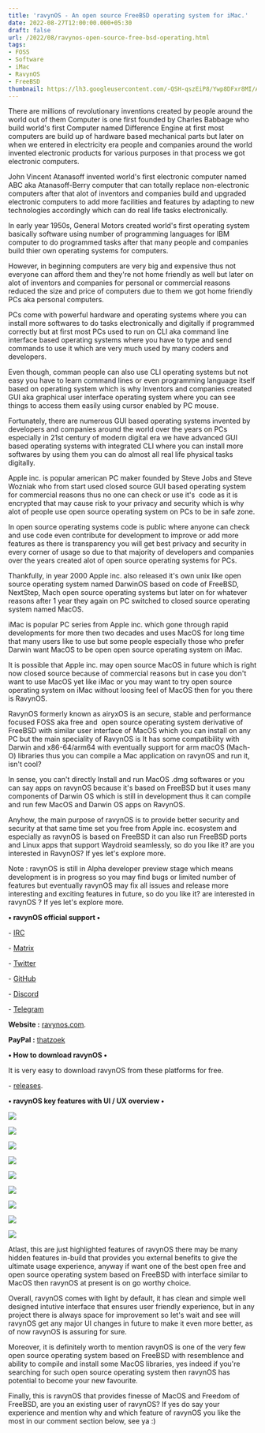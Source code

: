 ```yaml
---
title: 'ravynOS - An open source FreeBSD operating system for iMac.'
date: 2022-08-27T12:00:00.000+05:30
draft: false
url: /2022/08/ravynos-open-source-free-bsd-operating.html
tags: 
- FOSS
- Software
- iMac
- RavynOS
- FreeBSD
thumbnail: https://lh3.googleusercontent.com/-QSH-qszEiP8/Ywp8DFxr8MI/AAAAAAAANVs/MK0kQ1-O5Mo7nWtEGuqryEVZwLmb4cgDwCNcBGAsYHQ/s1600/1661631495391285-0.png
---
```


  

  

  

There are millions of revolutionary inventions created by people around the world out of them Computer is one first founded by Charles Babbage who build world's first Computer named Difference Engine at first most computers are build up of hardware based mechanical parts but later on when we entered in electricity era people and companies around the world invented electronic products for various purposes in that process we got electronic computers.

  

John Vincent Atanasoff invented world's first electronic computer named ABC aka Atanasoff-Berry computer that can totally replace non-electronic computers after that alot of inventors and companies build and upgraded electronic computers to add more facilities and features by adapting to new technologies accordingly which can do real life tasks electronically.

  

In early year 1950s, General Motors created world's first operating system basically software using number of programming languages for IBM computer to do programmed tasks after that many people and companies build thier own operating systems for computers.

  

However, in beginning computers are very big and expensive thus not everyone can afford them and they're not home friendly as well but later on alot of inventors and companies for personal or commercial reasons reduced the size and price of computers due to them we got home friendly PCs aka personal computers.

  

PCs come with powerful hardware and operating systems where you can install more softwares to do tasks electronically and digitally if programmed correctly but at first most PCs used to run on CLI aka command line interface based operating systems where you have to type and send commands to use it which are very much used by many coders and developers.

  

Even though, comman people can also use CLI operating systems but not easy you have to learn command lines or even programming language itself based on operating system which is why Inventors and companies created GUI aka graphical user interface operating system where you can see things to access them easily using cursor enabled by PC mouse.

  

Fortunately, there are numerous GUI based operating systems invented by developers and companies around the world over the years on PCs especially in 21st century of modern digital era we have advanced GUI based operating systems with integrated CLI where you can install more softwares by using them you can do almost all real life physical tasks digitally.

  

Apple inc. is popular american PC maker founded by Steve Jobs and Steve Wozniak who from start used closed source GUI based operating system for commercial reasons thus no one can check or use it's  code as it is encrypted that may cause risk to your privacy and security which is why alot of people use open source operating system on PCs to be in safe zone.

  

In open source operating systems code is public where anyone can check and use code even contribute for development to improve or add more features as there is transparency you will get best privacy and security in every corner of usage so due to that majority of developers and companies over the years created alot of open source operating systems for PCs.

  

Thankfully, in year 2000 Apple inc. also released it's own unix like open source operating system named DarwinOS based on code of FreeBSD, NextStep, Mach open source operating systems but later on for whatever reasons after 1 year they again on PC switched to closed source operating system named MacOS.

  

iMac is popular PC series from Apple inc. which gone through rapid developments for more then two decades and uses MacOS for long time that many users like to use but some people especially those who prefer Darwin want MacOS to be open open source operating system on iMac.

  

It is possible that Apple inc. may open source MacOS in future which is right now closed source because of commercial reasons but in case you don't want to use MacOS yet like iMac or you may want to try open source operating system on iMac without loosing feel of MacOS then for you there is RavynOS.

  

RavynOS formerly known as airyxOS is an secure, stable and performance focused FOSS aka free and  open source operating system derivative of FreeBSD with similar user interface of MacOS which you can install on any PC but the main speciality of RavynOS is It has some compatibility with Darwin and x86-64/arm64 with eventually support for arm macOS (Mach-O) libraries thus you can compile a Mac application on ravynOS and run it, isn't cool?

  

In sense, you can't directly Install and run MacOS .dmg softwares or you can say apps on ravynOS because it's based on FreeBSD but it uses many components of Darwin OS which is still in development thus it can compile and run few MacOS and Darwin OS apps on RavynOS.

  

Anyhow, the main purpose of ravynOS is to provide better security and security at that same time set you free from Apple inc. ecosystem and especially as ravynOS is based on FreeBSD it can also run FreeBSD ports and Linux apps that support Waydroid seamlessly, so do you like it? are you interested in RavynOS? If yes let's explore more.

  

Note : ravynOS is still in Alpha developer preview stage which means development is in progress so you may find bugs or limited number of features but eventually ravynOS may fix all issues and release more interesting and exciting features in future, so do you like it? are interested in ravynOS ? If yes let's explore more.

**• ravynOS official support •**

\- [IRC](https://web.libera.chat/?channel=#airyx)

\- [Matrix](https://app.element.io/#/room/%2523ravynOS-general:matrix.org)

\- [Twitter](https://twitter.com/ravynsoft)

\- [GitHub](https://github.com/ravynsoft/ravynos/)

\- [Discord](https://discord.com/invite/8caJbAGNwY)

\- [Telegram](https://t.me/ravynOS)  

  

**Website :** [ravynos.com](http://ravynos.com).

**PayPal :** [thatzoek](https://paypal.me/thatzoek?locale.x=en_US)

  

**• How to download ravynOS •**

It is very easy to download ravynOS from these platforms for free.

  

\- [releases](https://ravynos.com/releases.html).

**• ravynOS key features with UI / UX overview •**

 **![](https://lh3.googleusercontent.com/-E9QHrpjQE-o/Ywp8B-QYE3I/AAAAAAAANVo/HybUUYmEpjUPoRzaClTBFBNn2bnGn04awCNcBGAsYHQ/s1600/1661631489996206-1.png)** 

 **![](https://lh3.googleusercontent.com/--Cudd-cY16Y/Ywp8AjvbjjI/AAAAAAAANVk/7pYtqPi9JkMok_7UIX45hT5LL50X0fF_wCNcBGAsYHQ/s1600/1661631485574592-2.png)** 

 **![](https://lh3.googleusercontent.com/-uhXPn7G167c/Ywp7_oc01XI/AAAAAAAANVg/ssn4K6snDP4DalIyzNXpLuIvVJdRAOXYQCNcBGAsYHQ/s1600/1661631481443391-3.png)** 

 **![](https://lh3.googleusercontent.com/-A93LwY3P1BA/Ywp7-TDyIoI/AAAAAAAANVc/YeYBLfpxdKEZWkkqjQEcWjeYcZk02FVWACNcBGAsYHQ/s1600/1661631477135223-4.png)** 

 **![](https://lh3.googleusercontent.com/-lKK5XBYD28w/Ywp79WgN9dI/AAAAAAAANVY/CiIN2lHN07ANq2eKKCngUBXSEZww6-HYQCNcBGAsYHQ/s1600/1661631472837089-5.png)** 

 **![](https://lh3.googleusercontent.com/--A1smXmx1j0/Ywp78cxLu1I/AAAAAAAANVU/4loZskoM-fUsE04TgxMItf-mElokXR68QCNcBGAsYHQ/s1600/1661631469247830-6.png)** 

 **![](https://lh3.googleusercontent.com/-mb_lcquUkQs/Ywp77TVyhTI/AAAAAAAANVQ/MlYHR2rouxojToZqFPxcoLsUFNgTZRswACNcBGAsYHQ/s1600/1661631459943388-7.png)** 

 **![](https://lh3.googleusercontent.com/-lKb7xbgUkGM/Ywp75E7hQ3I/AAAAAAAANVM/8RUfnw7ZpyQBlbtZGbH8LXtP3wrDkjw7ACNcBGAsYHQ/s1600/1661631456200064-8.png)** 

 **![](https://lh3.googleusercontent.com/-23WUB1YEuDI/Ywp74JUjG8I/AAAAAAAANVI/qvgrcaes618121KYPmQXIu-RFHk22pXbACNcBGAsYHQ/s1600/1661631451302837-9.png)** 

Atlast, this are just highlighted features of ravynOS there may be many hidden features in-build that provides you external benefits to give the ultimate usage experience, anyway if want one of the best open free and open source operating system based on FreeBSD with interface similar to MacOS then ravynOS at present is on go worthy choice.

  

Overall, ravynOS comes with light by default, it has clean and simple well designed intutive interface that ensures user friendly experience, but in any project there is always space for improvement so let's wait and see will ravynOS get any major UI changes in future to make it even more better, as of now ravynOS is assuring for sure.

  

  

Moreover, it is definitely worth to mention ravynOS is one of the very few open source operating system based on FreeBSD with resemblence and ability to compile and install some MacOS libraries, yes indeed if you're searching for such open source operating system then ravynOS has potential to become your new favourite.

  

Finally, this is ravynOS that provides finesse of MacOS and Freedom of FreeBSD, are you an existing user of ravynOS? If yes do say your experience and mention why and which feature of ravynOS you like the most in our comment section below, see ya :)